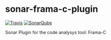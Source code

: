 # sonar-frama-c-plugin
[![Travis](https://travis-ci.org/CfrancCyrille/sonar-frama-c-plugin.svg?branch=master)](https://travis-ci.org/CfrancCyrille/sonar-frama-c-plugin)
[![SonarQube](https://sonarcloud.io/api/badges/gate?key=fr.cnes.sonarqube.plugins%3Asonar-frama-c-plugin)](https://sonarcloud.io/dashboard?id=fr.cnes.sonarqube.plugins%3Asonar-frama-c-plugin)

Sonar Plugin for the code analysys tool: Frama-C
